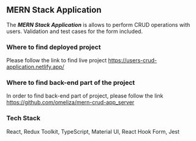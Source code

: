 ## MERN Stack Application

The **_MERN Stack Application_** is allows to perform CRUD operations with users. Validation and test cases for the form included.

### Where to find deployed project

Please follow the link to find live project https://users-crud-application.netlify.app/

### Where to find back-end part of the project

In order to find back-end part of project, please follow the link https://github.com/omeliza/mern-crud-app_server

### Tech Stack

React, Redux Toolkit, TypeScript, Material UI, React Hook Form, Jest
